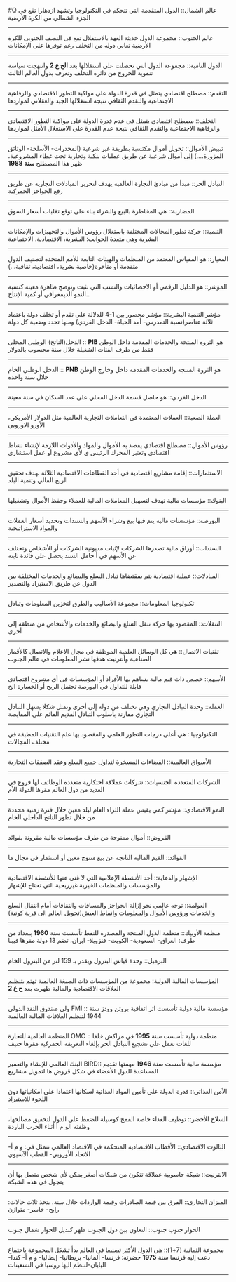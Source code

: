 #Q
عالم الشمال:: الدول المتقدمة التي تتحكم في التكنولوجيا وتشهد ازدهارا تقع في الجزء الشمالي من الكرة الأرضية 
***
عالم الجنوب:: مجموعة الدول حديثة العهد بالاستقلال تقع في النصف الجنوبي للكرة الأرضية تعاني دوله من التخلف رغم توفرها على الإمكانات 
***
الدول النامية:: مجموعة الدول التي تحصلت على استقلالها بعد **الح ع 2** وانتهجت سياسة تنموية للخروج من دائرة التخلف وتعرف بدول العالم الثالث 
***
التقدم:: مصطلح اقتصادي يتمثل في قدرة الدولة على مواكبة التطور الاقتصادي والرفاهية الاجتماعية والتقدم الثقافي نتيجة استغلالها الجيد والعقلاني لمواردها 
***
التخلف:: مصطلح اقتصادي يتمثل في عدم قدرة الدولة على مواكبة التطور الاقتصادي والرفاهية الاجتماعية والتقدم الثقافي نتيجة عدم القدرة على الاستغلال الأمثل لمواردها 
***
تبييض الأموال:: تحويل أموال مكتسبة بطريقة غير شرعية (المخدرات- الأسلحة- الوثائق المزورة....) إلى أموال شرعية عن طريق عمليات بنكية وتجارية تحت غطاء المشروعية، ظهر هذا المصطلح **سنة 1988** 
***
التبادل الحر:: مبدأ من مبادئ التجارة العالمية يهدف لتحرير المبادلات التجارية عن طريق رفع الحواجز الجمركية  
***
المضاربة:: هي المخاطرة بالبيع والشراء بناء على توقع تقلبات أسعار السوق
***
التنمية:: حركة تطور المجالات المختلفة باستغلال رؤوس الأموال والتجهيزات والإمكانات البشرية وهي متعدة الجوانب: البشرية، الاقتصادية، الاجتماعية 
***
المعيار:: هو المقياس المعتمد من المنظمات والهيئات التابعة للأمم المتحدة لتصنيف الدول متقدمة أو متأخرة(خاصية بشرية، اقتصادية، ثقافية...)  
***
المؤشر:: هو الدليل الرقمي أو الاحصائيات والنسب التي تثبت وتوضح ظاهرة معينة كنسبة النمو الديمغرافي أو كمية الإنتاج..
***
مؤشر التنمية البشرية:: مؤشر محصور بين 1-4 للدلالة على تقدم أو تخلف دولة باعتماد ثلاثة عناصر(نسبة التمدرس- أمد الحياة- الدخل الفردي) ومنها تحدد وضعية كل دولة 
***
الدخل(الناتج) الوطني المحلي :: **PIB** هو الثروة المنتجة والخدمات المقدمة داخل الوطن فقط من طرف الفئات الشغيلة خلال سنة محسوب بالدولار
***
الدخل الوطني الخام :: **PNB** هو الثروة المنتجة والخدمات المقدمة داخل وخارج الوطن خلال سنة واحدة
***
الدخل الفردي:: هو حاصل قسمة الدخل المحلي على عدد السكان في سنة معينة
***
العملة الصعبة:: العملات المعتمدة في التعاملات التجارية العالمية مثل الدولار الأمريكي، الأورو الاوروبي
***
رؤوس الأموال:: مصطلح اقتصادي يقصد به الأموال والمواد والأدوات اللازمة لإنشاء نشاط اقتصادي وتعتبر المحرك الرئيس ي لأي مشروع أو عمل استشاري  
***
الاستثمارات:: إقامة مشاريع اقتصادية في أحد القطاعات الاقتصادية الثلاثة بهدف تحقيق الربح المالي وتنمية البلد 
***
البنوك:: مؤسسات مالية تهدف لتسهيل المعاملات المالية للعملاء وحفظ الأموال وتشغيلها 
***
البورصة:: مؤسسات مالية يتم فيها بيع وشراء الأسهم والسندات وتحديد أسعار العملات والمواد الاستراتيجية 
***
السندات:: أوراق مالية تصدرها الشركات لإثبات مديونية الشركات أو الأشخاص وتختلف عن الأسهم في أ حامل السند يحصل على فائدة ثابتة  
***
المبادلات:: عملية اقتصادية يتم بمقتضاها تبادل السلع والبضائع 
والخدمات المختلفة بين الدول عن طريق الاستيراد والتصدير 
***
تكنولوجيا المعلومات:: مجموعة الأساليب والطرق لتخزين المعلومات وتبادل 
***
التنقلات:: المقصود بها حركة تنقل السلع والبضائع والخدمات والأشخاص من منطقة إلى أخرى 
***
تقنيات الاتصال:: هي كل الوسائل العلمية الموظفة في مجال الاعلام والاتصال كالأقمار الصناعية وأنترنيت هدفها نشر المعلومات في عالم الجنوب
***
الأسهم:: حصص ذات قيم مالية يساهم بها الأفراد أو المؤسسات في أي مشروع اقتصادي قابلة للتداول في البورصة تحتمل الربح أو الخسارة الخ 
***
العملة:: وحدة التبادل التجاري وهي تختلف من دولة إلى أخرى وتمثل شكلا يسهل التبادل التجاري مقارنة بأسلوب التبادل القديم القائم على المقايضة 
***
التكنولوجيا:: هي أعلى درجات التطور العلمي والمقصود بها علم التقنيات المطبقة في مختلف المجالات 
***
الأسواق العالمية:: الفضاءات المسخرة لتداول جميع السلع وعقد الصفقات التجارية 
***
الشركات المتعددة الجنسيات:: شركات عملاقة احتكارية متعددة الوظائف لها فروع في العديد من دول العالم مقرها الدولة الأم
***
النمو الاقتصادي:: مؤشر كمي يقيس عملة الثراء العام لبلد معين خلال فترة زمنية محددة من خلال تطور الناتج الداخلي الخام 
***
القروض:: أموال ممنوحة من طرف مؤسسات مالية مقرونة بفوائد
***
الفوائد:: القيم المالية الناتجة عن بيع منتوج معين أو استثمار في مجال ما 
***
الإشهار والدعاية:: أحد الأنشطة الإعلامية التي لا غنى عنها للأنشطة الاقتصادية والمؤسسات والمنظمات الخيرية غيرربحية التي تحتاج للإشهار
***
العولمة:: توجه عالمي نحو إزالة الحواجز والمسافات والثقافات أمام انتقال السلع والخدمات ورؤوس الأموال والمعلومات وانماط العيش(تحويل العالم الى قرية كونية)
***
منظمة الأوبيك:: منظمة الدول المنتجة والمصدرة للنفط تأسست سنة **1960** ببغداد من طرف: العراق- السعودية- الكويت- فنزويلا- ايران، تضم 13 دولة مقرها فيينا 
***
البرميل:: وحدة قياس البترول ويقدر بـ 159 لتر من البترول الخام 
***
المؤسسات المالية الدولية: مجموعة من المؤسسات ذات الصبغة العالمية تهتم بتنظيم العلاقات الاقتصادية والمالية ظهرت بعد **ح ع 2**
***
ولي صندوق النقد الدولي FMI :: مؤسسة مالية دولية تأسست اثر اتفاقية بروتن وودز سنة 1944 لتنظيم العلاقات المالية العالمية 
***
المنظمة العالمية للتجارة OMC :: منظمة دولية تأسست سنة **1995** في مراكش خلفا للغات تعمل على تشجيع التبادل الحر بإلغاء التعريفة الجمركية مقرها جنيف 
***
البنك العالمي للإنشاء والتعمير BIRD:: مؤسسة مالية تأسست سنة **1946** مهمتها تقديم المساعدة للدول الأعضاء في شكل قروض ها لتمويل مشاريع
***
الأمن الغذائي:: قدرة الدولة على تأمين المواد الغذائية لسكانها اعتمادا على امكانياتها دون اللجوء للاستيراد 
***
السلاح الأخضر:: توظيف الغذاء خاصة القمح كوسيلة للضغط على الدول لتحقيق مصالحها، وظفته الو م أ أثناء الحرب الباردة 
***
الثالوث الاقتصادي:: الأقطاب الاقتصادية المتحكمة في الاقتصاد العالمي تتمثل في: و م أ- الاتحاد الأوروبي- القطب الآسيوي 
***
الانترنيت:: شبكة حاسوبية عملاقة تتكون من شبكات أصغر يمكن لأي شخص متصل بها أن يتجول في هذه الشبكة 
***
الميزان التجاري:: الفرق بين قيمة الصادرات وقيمة الواردات خلال سنة، يتخذ ثلاث حالات: رابح- خاسر- متوازن 
***
الحوار جنوب جنوب:: التعاون بين دول الجنوب ظهر كبديل للحوار شمال جنوب 
***
مجموعة الثمانية (7+1):: هي الدول الأكثر تصنيعا في العالم بدأ تشكل المجموعة باجتماع دعت إليه فرنسا سنة **1975** حضرته: فرنسا- ألمانيا- بريطانيا- إيطاليا- و م أ- كندا- اليابان-لتنظم اليها روسيا في التسعينات
***

